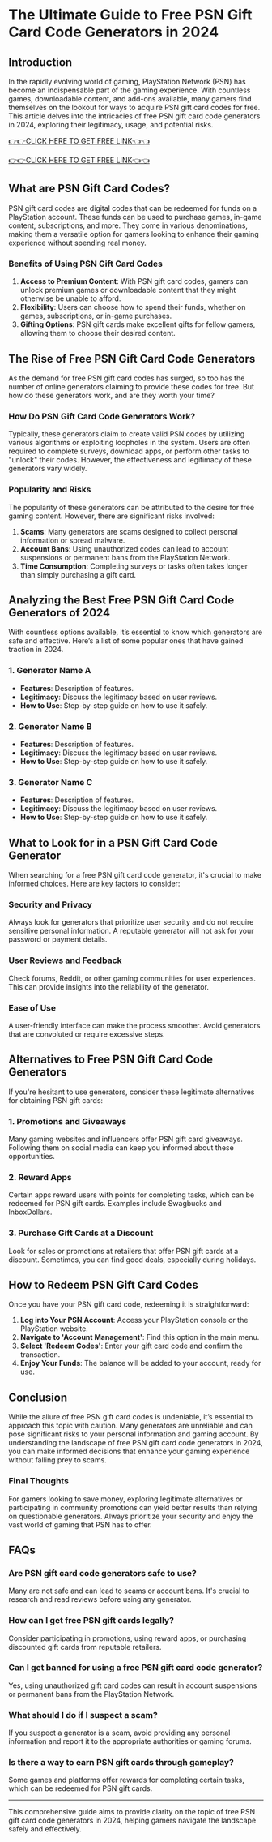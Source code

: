# The Ultimate Guide to Free PSN Gift Card Code Generators in 2024

## Introduction

In the rapidly evolving world of gaming, PlayStation Network (PSN) has become an indispensable part of the gaming experience. With countless games, downloadable content, and add-ons available, many gamers find themselves on the lookout for ways to acquire PSN gift card codes for free. This article delves into the intricacies of free PSN gift card code generators in 2024, exploring their legitimacy, usage, and potential risks.

[👉👉CLICK HERE TO GET FREE LINK👈👈](https://todaylink.site/freegiftcard/)

[👉👉CLICK HERE TO GET FREE LINK👈👈](https://todaylink.site/freegiftcard/)


## What are PSN Gift Card Codes?

PSN gift card codes are digital codes that can be redeemed for funds on a PlayStation account. These funds can be used to purchase games, in-game content, subscriptions, and more. They come in various denominations, making them a versatile option for gamers looking to enhance their gaming experience without spending real money.

### Benefits of Using PSN Gift Card Codes

1. **Access to Premium Content**: With PSN gift card codes, gamers can unlock premium games or downloadable content that they might otherwise be unable to afford.
2. **Flexibility**: Users can choose how to spend their funds, whether on games, subscriptions, or in-game purchases.
3. **Gifting Options**: PSN gift cards make excellent gifts for fellow gamers, allowing them to choose their desired content.

## The Rise of Free PSN Gift Card Code Generators

As the demand for free PSN gift card codes has surged, so too has the number of online generators claiming to provide these codes for free. But how do these generators work, and are they worth your time?

### How Do PSN Gift Card Code Generators Work?

Typically, these generators claim to create valid PSN codes by utilizing various algorithms or exploiting loopholes in the system. Users are often required to complete surveys, download apps, or perform other tasks to "unlock" their codes. However, the effectiveness and legitimacy of these generators vary widely.

### Popularity and Risks

The popularity of these generators can be attributed to the desire for free gaming content. However, there are significant risks involved:

1. **Scams**: Many generators are scams designed to collect personal information or spread malware.
2. **Account Bans**: Using unauthorized codes can lead to account suspensions or permanent bans from the PlayStation Network.
3. **Time Consumption**: Completing surveys or tasks often takes longer than simply purchasing a gift card.

## Analyzing the Best Free PSN Gift Card Code Generators of 2024

With countless options available, it’s essential to know which generators are safe and effective. Here’s a list of some popular ones that have gained traction in 2024.

### 1. Generator Name A

- **Features**: Description of features.
- **Legitimacy**: Discuss the legitimacy based on user reviews.
- **How to Use**: Step-by-step guide on how to use it safely.

### 2. Generator Name B

- **Features**: Description of features.
- **Legitimacy**: Discuss the legitimacy based on user reviews.
- **How to Use**: Step-by-step guide on how to use it safely.

### 3. Generator Name C

- **Features**: Description of features.
- **Legitimacy**: Discuss the legitimacy based on user reviews.
- **How to Use**: Step-by-step guide on how to use it safely.

## What to Look for in a PSN Gift Card Code Generator

When searching for a free PSN gift card code generator, it's crucial to make informed choices. Here are key factors to consider:

### Security and Privacy

Always look for generators that prioritize user security and do not require sensitive personal information. A reputable generator will not ask for your password or payment details.

### User Reviews and Feedback

Check forums, Reddit, or other gaming communities for user experiences. This can provide insights into the reliability of the generator.

### Ease of Use

A user-friendly interface can make the process smoother. Avoid generators that are convoluted or require excessive steps.

## Alternatives to Free PSN Gift Card Code Generators

If you're hesitant to use generators, consider these legitimate alternatives for obtaining PSN gift cards:

### 1. Promotions and Giveaways

Many gaming websites and influencers offer PSN gift card giveaways. Following them on social media can keep you informed about these opportunities.

### 2. Reward Apps

Certain apps reward users with points for completing tasks, which can be redeemed for PSN gift cards. Examples include Swagbucks and InboxDollars.

### 3. Purchase Gift Cards at a Discount

Look for sales or promotions at retailers that offer PSN gift cards at a discount. Sometimes, you can find good deals, especially during holidays.

## How to Redeem PSN Gift Card Codes

Once you have your PSN gift card code, redeeming it is straightforward:

1. **Log into Your PSN Account**: Access your PlayStation console or the PlayStation website.
2. **Navigate to 'Account Management'**: Find this option in the main menu.
3. **Select 'Redeem Codes'**: Enter your gift card code and confirm the transaction.
4. **Enjoy Your Funds**: The balance will be added to your account, ready for use.

## Conclusion

While the allure of free PSN gift card codes is undeniable, it’s essential to approach this topic with caution. Many generators are unreliable and can pose significant risks to your personal information and gaming account. By understanding the landscape of free PSN gift card code generators in 2024, you can make informed decisions that enhance your gaming experience without falling prey to scams.

### Final Thoughts

For gamers looking to save money, exploring legitimate alternatives or participating in community promotions can yield better results than relying on questionable generators. Always prioritize your security and enjoy the vast world of gaming that PSN has to offer.

## FAQs

### Are PSN gift card code generators safe to use?

Many are not safe and can lead to scams or account bans. It's crucial to research and read reviews before using any generator.

### How can I get free PSN gift cards legally?

Consider participating in promotions, using reward apps, or purchasing discounted gift cards from reputable retailers.

### Can I get banned for using a free PSN gift card code generator?

Yes, using unauthorized gift card codes can result in account suspensions or permanent bans from the PlayStation Network.

### What should I do if I suspect a scam?

If you suspect a generator is a scam, avoid providing any personal information and report it to the appropriate authorities or gaming forums.

### Is there a way to earn PSN gift cards through gameplay?

Some games and platforms offer rewards for completing certain tasks, which can be redeemed for PSN gift cards.

---

This comprehensive guide aims to provide clarity on the topic of free PSN gift card code generators in 2024, helping gamers navigate the landscape safely and effectively.
